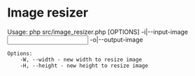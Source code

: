 # Image resizer

Usage: php src/image_resizer.php [OPTIONS] -i|--input-image <INPUT IMAGE> -o|--output-image <OUTPUT IMAGE>

    Options:
        -W, --width - new width to resize image
        -H, --height - new height to resize image

